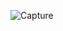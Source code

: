 ![Capture](https://user-images.githubusercontent.com/33928040/77304692-cf235d00-6d1a-11ea-979c-0ea3efa5ab46.PNG)
